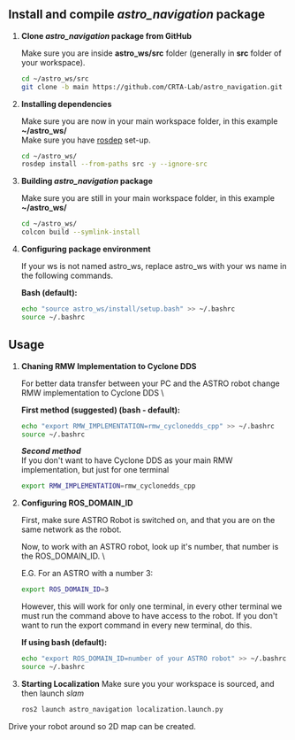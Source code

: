 ## Install and compile _astro_navigation_ package

1. **Clone _astro_navigation_ package from GitHub**

    Make sure you are inside **astro_ws/src** folder (generally in **src** folder of your workspace).
    ```bash
    cd ~/astro_ws/src
    git clone -b main https://github.com/CRTA-Lab/astro_navigation.git
    ```
2. **Installing dependencies**

    Make sure you are now in your main workspace folder, in this example **~/astro_ws/** \
    Make sure you have [rosdep](https://docs.ros.org/en/humble/Tutorials/Intermediate/Rosdep.html) set-up.

    ```bash
    cd ~/astro_ws/
    rosdep install --from-paths src -y --ignore-src
    ```
3. **Building _astro_navigation_ package**

    Make sure you are still in your main workspace folder, in this example **~/astro_ws/**
    ```bash
    cd ~/astro_ws/
    colcon build --symlink-install
    ```

4. **Configuring package environment**

    If your ws is not named astro_ws, replace astro_ws with your ws name in the following commands. 

    **Bash (default):**
    ```bash
    echo "source astro_ws/install/setup.bash" >> ~/.bashrc
    source ~/.bashrc
    ```

## Usage
1. **Chaning RMW Implementation to Cyclone DDS** 

    For better data transfer between your PC and the ASTRO robot change RMW implementation to Cyclone DDS \

    **First method (suggested) (bash - default):**
    ```bash
    echo "export RMW_IMPLEMENTATION=rmw_cyclonedds_cpp" >> ~/.bashrc
    source ~/.bashrc
    ```
   
    ***Second method*** \
    If you don't want to have Cyclone DDS as your main RMW implementation, but just for one terminal 
    ```bash
    export RMW_IMPLEMENTATION=rmw_cyclonedds_cpp
    ```

2. **Configuring ROS_DOMAIN_ID** 

    First, make sure ASTRO Robot is switched on, and that you are on the same network as the robot. 

    Now, to work with an ASTRO robot, look up it's number, that number is the ROS_DOMAIN_ID. \

    E.G. For an ASTRO with a number 3:
    ```bash
    export ROS_DOMAIN_ID=3
    ```

    However, this will work for only one terminal, in every other terminal we must run the command above to have access to the robot. If you don't want to run the export command in every new terminal, do this. 

    **If using bash (default):**
    ```bash
    echo "export ROS_DOMAIN_ID=number of your ASTRO robot" >> ~/.bashrc
    source ~/.bashrc
    ```

3. **Starting Localization**
Make sure you your workspace is sourced, and then launch _slam_
    ```bash
    ros2 launch astro_navigation localization.launch.py
    ```
Drive your robot around so 2D map can be created.
